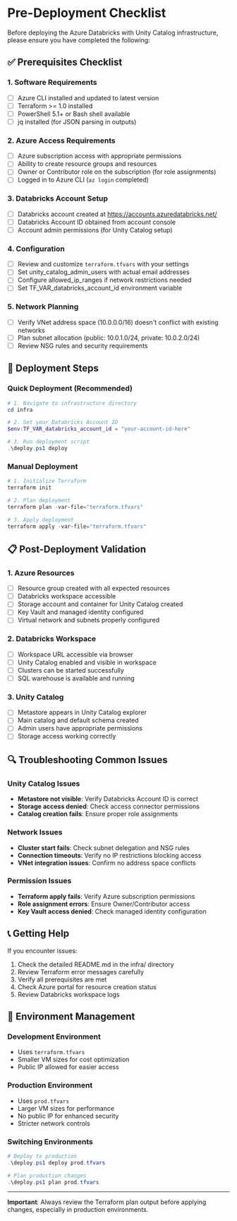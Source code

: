 # Pre-Deployment Checklist

Before deploying the Azure Databricks with Unity Catalog infrastructure, please ensure you have completed the following:

## ✅ Prerequisites Checklist

### 1. Software Requirements
- [ ] Azure CLI installed and updated to latest version
- [ ] Terraform >= 1.0 installed
- [ ] PowerShell 5.1+ or Bash shell available
- [ ] jq installed (for JSON parsing in outputs)

### 2. Azure Access Requirements
- [ ] Azure subscription access with appropriate permissions
- [ ] Ability to create resource groups and resources
- [ ] Owner or Contributor role on the subscription (for role assignments)
- [ ] Logged in to Azure CLI (`az login` completed)

### 3. Databricks Account Setup
- [ ] Databricks account created at https://accounts.azuredatabricks.net/
- [ ] Databricks Account ID obtained from account console
- [ ] Account admin permissions (for Unity Catalog setup)

### 4. Configuration
- [ ] Review and customize `terraform.tfvars` with your settings
- [ ] Set unity_catalog_admin_users with actual email addresses
- [ ] Configure allowed_ip_ranges if network restrictions needed
- [ ] Set TF_VAR_databricks_account_id environment variable

### 5. Network Planning
- [ ] Verify VNet address space (10.0.0.0/16) doesn't conflict with existing networks
- [ ] Plan subnet allocation (public: 10.0.1.0/24, private: 10.0.2.0/24)
- [ ] Review NSG rules and security requirements

## 🚀 Deployment Steps

### Quick Deployment (Recommended)
```powershell
# 1. Navigate to infrastructure directory
cd infra

# 2. Set your Databricks Account ID
$env:TF_VAR_databricks_account_id = "your-account-id-here"

# 3. Run deployment script
.\deploy.ps1 deploy
```

### Manual Deployment
```powershell
# 1. Initialize Terraform
terraform init

# 2. Plan deployment
terraform plan -var-file="terraform.tfvars"

# 3. Apply deployment
terraform apply -var-file="terraform.tfvars"
```

## 📋 Post-Deployment Validation

### 1. Azure Resources
- [ ] Resource group created with all expected resources
- [ ] Databricks workspace accessible
- [ ] Storage account and container for Unity Catalog created
- [ ] Key Vault and managed identity configured
- [ ] Virtual network and subnets properly configured

### 2. Databricks Workspace
- [ ] Workspace URL accessible via browser
- [ ] Unity Catalog enabled and visible in workspace
- [ ] Clusters can be started successfully
- [ ] SQL warehouse is available and running

### 3. Unity Catalog
- [ ] Metastore appears in Unity Catalog explorer
- [ ] Main catalog and default schema created
- [ ] Admin users have appropriate permissions
- [ ] Storage access working correctly

## 🔍 Troubleshooting Common Issues

### Unity Catalog Issues
- **Metastore not visible**: Verify Databricks Account ID is correct
- **Storage access denied**: Check access connector permissions
- **Catalog creation fails**: Ensure proper role assignments

### Network Issues
- **Cluster start fails**: Check subnet delegation and NSG rules
- **Connection timeouts**: Verify no IP restrictions blocking access
- **VNet integration issues**: Confirm no address space conflicts

### Permission Issues
- **Terraform apply fails**: Verify Azure subscription permissions
- **Role assignment errors**: Ensure Owner/Contributor access
- **Key Vault access denied**: Check managed identity configuration

## 📞 Getting Help

If you encounter issues:
1. Check the detailed README.md in the infra/ directory
2. Review Terraform error messages carefully
3. Verify all prerequisites are met
4. Check Azure portal for resource creation status
5. Review Databricks workspace logs

## 🔄 Environment Management

### Development Environment
- Uses `terraform.tfvars`
- Smaller VM sizes for cost optimization
- Public IP allowed for easier access

### Production Environment  
- Uses `prod.tfvars`
- Larger VM sizes for performance
- No public IP for enhanced security
- Stricter network controls

### Switching Environments
```powershell
# Deploy to production
.\deploy.ps1 deploy prod.tfvars

# Plan production changes
.\deploy.ps1 plan prod.tfvars
```

---

**Important**: Always review the Terraform plan output before applying changes, especially in production environments.

